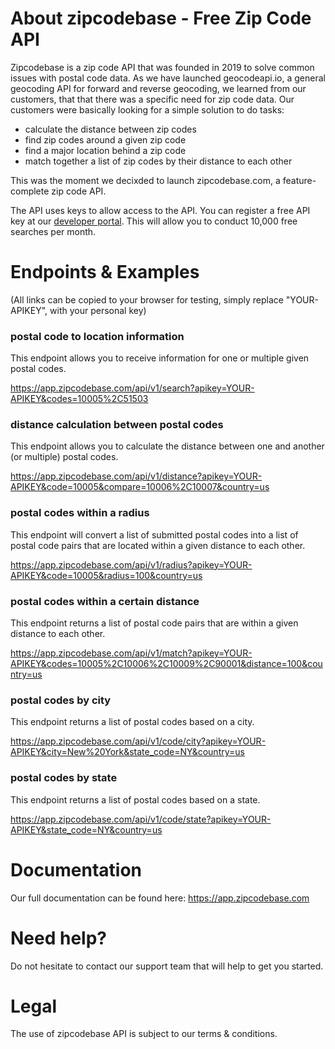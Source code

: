 # About zipcodebase - Free Zip Code API
Zipcodebase is a zip code API that was founded in 2019 to solve common issues with postal code data. As we have launched geocodeapi.io, a general geocoding API for forward and reverse geocoding, we learned from our customers, that that there was a specific need for zip code data. Our customers were basically looking for a simple solution to do tasks: 

* calculate the distance between zip codes
* find zip codes around a given zip code
* find a major location behind a zip code
* match together a list of zip codes by their distance to each other

This was the moment we decixded to launch zipcodebase.com, a feature-complete zip code API. 

The API uses keys to allow access to the API. You can register a free API key at our [developer portal](https://app.zipcodebase.com/register?plan=free). This will allow you to conduct 10,000 free searches per month. 

# Endpoints &amp; Examples
(All links can be copied to your browser for testing, simply replace "YOUR-APIKEY", with your personal key)

### postal code to location information
This endpoint allows you to receive information for one or multiple given postal codes.

https://app.zipcodebase.com/api/v1/search?apikey=YOUR-APIKEY&codes=10005%2C51503

### distance calculation between postal codes
This endpoint allows you to calculate the distance between one and another (or multiple) postal codes.

https://app.zipcodebase.com/api/v1/distance?apikey=YOUR-APIKEY&code=10005&compare=10006%2C10007&country=us

### postal codes within a radius
This endpoint will convert a list of submitted postal codes into a list of postal code pairs that are located within a given distance to each other.

https://app.zipcodebase.com/api/v1/radius?apikey=YOUR-APIKEY&code=10005&radius=100&country=us

### postal codes within a certain distance
This endpoint returns a list of postal code pairs that are within a given distance to each other.

https://app.zipcodebase.com/api/v1/match?apikey=YOUR-APIKEY&codes=10005%2C10006%2C10009%2C90001&distance=100&country=us

### postal codes by city
This endpoint returns a list of postal codes based on a city.

https://app.zipcodebase.com/api/v1/code/city?apikey=YOUR-APIKEY&city=New%20York&state_code=NY&country=us

### postal codes by state
This endpoint returns a list of postal codes based on a state.

https://app.zipcodebase.com/api/v1/code/state?apikey=YOUR-APIKEY&state_code=NY&country=us


# Documentation
Our full documentation can be found here: https://app.zipcodebase.com

# Need help?
Do not hesitate to contact our support team that will help to get you started.

# Legal
The use of zipcodebase API is subject to our terms & conditions.
